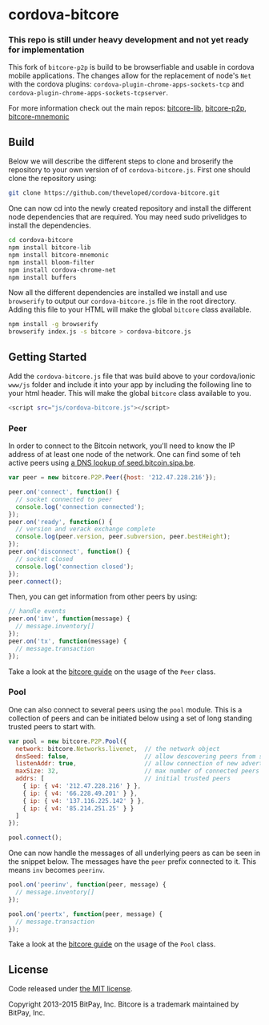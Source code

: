cordova-bitcore
=======

### This repo is still under heavy development and not yet ready for implementation

This fork of `bitcore-p2p` is build to be browserfiable and usable in cordova mobile applications. The changes allow for the replacement of node's `Net` with the cordova plugins: `cordova-plugin-chrome-apps-sockets-tcp` and `cordova-plugin-chrome-apps-sockets-tcpserver`.

For more information check out the main repos:
[bitcore-lib](https://github.com/bitpay/bitcore-lib),
[bitcore-p2p](https://github.com/bitpay/bitcore-p2p),
[bitcore-mnemonic](https://github.com/bitpay/bitcore-mnemonic)

## Build
Below we will describe the different steps to clone and broserify the repository to your own version of of `cordova-bitcore.js`. First one should clone the repository using:

```sh
git clone https://github.com/theveloped/cordova-bitcore.git
```

One can now cd into the newly created repository and install the different node dependencies that are required. You may need sudo privelidges to install the dependencies.

```sh
cd cordova-bitcore
npm install bitcore-lib
npm install bitcore-mnemonic
npm install bloom-filter
npm install cordova-chrome-net
npm install buffers
```
Now all the different dependencies are installed we install and use `browserify` to output our `cordova-bitcore.js` file in the root directory. Adding this file to your HTML will make the global `bitcore` class available.

```sh
npm install -g browserify
browserify index.js -s bitcore > cordova-bitcore.js
```

## Getting Started

Add the `cordova-bitcore.js` file that was build above to your cordova/ionic `www/js` folder and include it into your app by including the following line to your html header. This will make the global `bitcore` class available to you.

```sh
<script src="js/cordova-bitcore.js"></script>
```

### Peer

In order to connect to the Bitcoin network, you'll need to know the IP address of at least one node of the network. One can find some of teh active peers using [a DNS lookup of seed.bitcoin.sipa.be](http://network-tools.com/nslook/Default.asp?domain=seed.bitcoin.sipa.be&type=1&server=67.222.132.213&class=1&port=53&timeout=5000&go.x=15&go.y=14).

```javascript
var peer = new bitcore.P2P.Peer({host: '212.47.228.216'});

peer.on('connect', function() {
  // socket connected to peer
  console.log('connection connected');
});
peer.on('ready', function() {
  // version and verack exchange complete
  console.log(peer.version, peer.subversion, peer.bestHeight);
});
peer.on('disconnect', function() {
  // socket closed
  console.log('connection closed');
});
peer.connect();
```

Then, you can get information from other peers by using:

```javascript
// handle events
peer.on('inv', function(message) {
  // message.inventory[]
});
peer.on('tx', function(message) {
  // message.transaction
});
```

Take a look at the [bitcore guide](https://bitcore.io/api/p2p/peer) on the usage of the `Peer` class.

### Pool

One can also connect to several peers using the `pool` module. This is a collection of peers and can be initiated below using a set of long standing trusted peers to start with.

```javascript
var pool = new bitcore.P2P.Pool({
  network: bitcore.Networks.livenet,  // the network object
  dnsSeed: false,                     // allow descovering peers from seed - NOT YET IMPLEMENTED ON CORDOVA
  listenAddr: true,                   // allow connection of new advertized peers
  maxSize: 32,                        // max number of connected peers
  addrs: [                            // initial trusted peers
    { ip: { v4: '212.47.228.216' } },
    { ip: { v4: '66.228.49.201' } },
    { ip: { v4: '137.116.225.142' } },
    { ip: { v4: '85.214.251.25' } }
  ]
});

pool.connect();
```

One can now handle the messages of all underlying peers as can be seen in the snippet below. The messages have the `peer` prefix connected to it. This means `inv` becomes `peerinv`.

```javascript
pool.on('peerinv', function(peer, message) {
  // message.inventory[]
});

pool.on('peertx', function(peer, message) {
  // message.transaction
});
```

Take a look at the [bitcore guide](https://bitcore.io/api/p2p/pool) on the usage of the `Pool` class.


## License

Code released under [the MIT license](https://github.com/bitpay/bitcore/blob/master/LICENSE).

Copyright 2013-2015 BitPay, Inc. Bitcore is a trademark maintained by BitPay, Inc.
